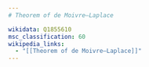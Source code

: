 ```yaml
---
# Theorem of de Moivre–Laplace

wikidata: Q1855610
msc_classification: 60
wikipedia_links:
  - "[[Theorem of de Moivre–Laplace]]"
---
```


